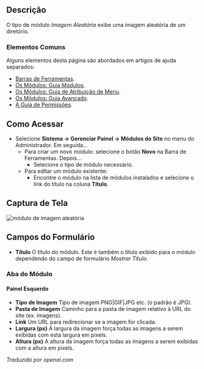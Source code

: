 <!-- Filename: Help4.x:Site_Modules:_Random_Image / Display title: Módulos: Imagem Aleatória -->

## Descrição

O tipo de módulo *Imagem Aleatória* exibe uma imagem aleatória de um diretório.

### Elementos Comuns

Alguns elementos desta página são abordados em artigos de ajuda separados:

* [Barras de Ferramentas](jdocmanual?article=help/common-elements/toolbars).
* [Os Módulos: Guia Módulos](jdocmanual?article=help/modules/modules-module-tab).
* [Os Módulos: Guia de Atribuição de Menu](jdocmanual?article=help/modules/modules-menu-assignment-tab).
* [Os Módulos: Guia Avançado](jdocmanual?article=help/modules/modules-advanced-tab).
* [A Guia de Permissões](jdocmanual?article=help/common-elements/edit-permissions).

## Como Acessar

- Selecione **Sistema → Gerenciar Painel → Módulos do Site** no menu do
  Administrador. Em seguida...
  - Para criar um novo módulo: selecione o botão **Novo** na Barra de Ferramentas. 
    Depois...
    - Selecione o tipo de módulo necessário.
  - Para editar um módulo existente:
    - Encontre o módulo na lista de módulos instalados e selecione o 
      link do título na coluna **Título**.

## Captura de Tela

![módulo de imagem aleatória](../../../pt/images/modules-site/modules-random-image-module-tab.png)

## Campos do Formulário

- **Título** O título do módulo. Este é também o título exibido
  para o módulo dependendo do campo de formulário *Mostrar Título*.

### Aba do Módulo

#### Painel Esquerdo

- **Tipo de Imagem** Tipo de imagem PNG\|GIF\|JPG etc. (o padrão é JPG).
- **Pasta de Imagem** Caminho para a pasta de imagem relativo à URL do site
  (ex. imagens).
- **Link** Um URL para redirecionar se a imagem for clicada.
- **Largura (px)** A largura da imagem força todas as imagens a serem exibidas
  com esta largura em pixels.
- **Altura (px)** A altura da imagem força todas as imagens a serem exibidas
  com a altura em pixels.

*Traduzido por openai.com*

